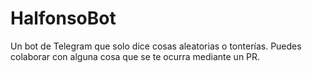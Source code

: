 # HalfonsoBot

Un bot de Telegram que solo dice cosas aleatorias o tonterías. Puedes colaborar con alguna cosa que se te ocurra mediante un PR.
